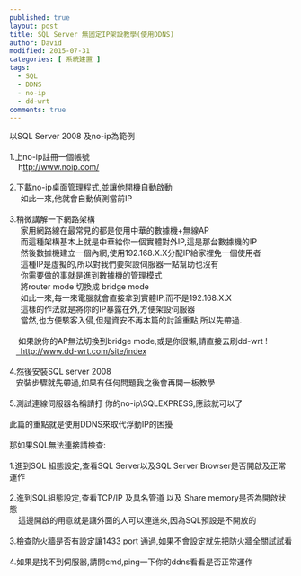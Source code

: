 ```yaml
---
published: true
layout: post
title: SQL Server 無固定IP架設教學(使用DDNS)
author: David
modified: 2015-07-31
categories: [ 系統建置 ]
tags: 
  - SQL
  - DDNS
  - no-ip
  - dd-wrt
comments: true
---
```

<div class='post-body entry-content' id='post-body-1525287509922689066' itemprop='description articleBody'>
以SQL Server 2008 及no-ip為範例<br />
<br />
1.上no-ip註冊一個帳號<br />
&nbsp; &nbsp;&nbsp;h<a href="ttp://www.noip.com/">ttp://www.noip.com/</a><br />
<br />
2.下載no-ip桌面管理程式,並讓他開機自動啟動<br />
&nbsp; &nbsp; &nbsp;如此一來,他就會自動偵測當前IP<br />
<br />
3.稍微講解一下網路架構<br />
&nbsp; &nbsp; &nbsp;家用網路線在最常見的都是使用中華的數據機+無線AP<br />
&nbsp; &nbsp; &nbsp;而這種架構基本上就是中華給你一個實體對外IP,這是那台數據機的IP<br />
&nbsp; &nbsp; &nbsp;然後數據機建立一個內網,使用192.168.X.X分配IP給家裡免一個使用者<br />
&nbsp; &nbsp; &nbsp;這種IP是虛擬的,所以對我們要架設伺服器一點幫助也沒有<br />
&nbsp; &nbsp; &nbsp;你需要做的事就是進到數據機的管理模式<br />
&nbsp; &nbsp; &nbsp;將router mode 切換成 bridge mode<br />
&nbsp; &nbsp; &nbsp;如此一來,每一來電腦就會直接拿到實體IP,而不是192.168.X.X<br />
&nbsp; &nbsp; &nbsp;這樣的作法就是將你的IP暴露在外,方便架設伺服器<br />
&nbsp; &nbsp; &nbsp;當然,也方便駭客入侵,但是資安不再本篇的討論重點,所以先帶過.<br />
<br />
&nbsp; &nbsp; 如果說你的AP無法切換到bridge mode,或是你很懶,請直接去刷dd-wrt !<br />
&nbsp; &nbsp;<a href="http://www.dd-wrt.com/site/index"> &nbsp;http://www.dd-wrt.com/site/index</a><br />
<br />
4.然後安裝SQL server 2008<br />
&nbsp; &nbsp;安裝步驟就先帶過,如果有任何問題我之後會再開一板教學<br />
<br />
5.測試連線伺服器名稱請打 你的no-ip\SQLEXPRESS,應該就可以了<br />
<br />
此篇的重點就是使用DDNS來取代浮動IP的困擾<br />
<br />
那如果SQL無法連接請檢查:<br />
<br />
1.進到SQL 組態設定,查看SQL Server以及SQL Server Browser是否開啟及正常運作<br />
<br />
2.進到SQL組態設定,查看TCP/IP 及具名管道 以及 Share memory是否為開啟狀態<br />
&nbsp; &nbsp; 這邊開啟的用意就是讓外面的人可以連進來,因為SQL預設是不開放的<br />
<br />
3.檢查防火牆是否有設定讓1433 port 通過,如果不會設定就先把防火牆全關試試看<br />
<br />
4.如果是找不到伺服器,請開cmd,ping一下你的ddns看看是否正常運作
<div style='clear: both;'></div>
</div>
